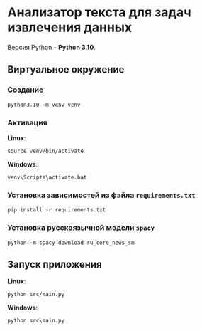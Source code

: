 # Анализатор текста для задач извлечения данных

Версия Python - **Python 3.10**.

## Виртуальное окружение

### Создание

```commandline
python3.10 -m venv venv
```

### Активация

**Linux**:

```commandline
source venv/bin/activate
```

**Windows**:

```commandline
venv\Scripts\activate.bat
```

### Установка зависимостей из файла `requirements.txt`

```commandline
pip install -r requirements.txt
```

### Установка русскоязычной модели `spacy`

```commandline
python -m spacy download ru_core_news_sm
```

## Запуск приложения

**Linux**:

```commandline
python src/main.py
```

**Windows**:

```commandline
python src\main.py
```